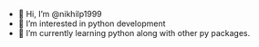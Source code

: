 - 👋 Hi, I’m @nikhilp1999
- 👀 I’m interested in python development
- 🌱 I’m currently learning python along with other py packages.

<!---
nikhilp1999/nikhilp1999 is a ✨ special ✨ repository because its `README.md` (this file) appears on your GitHub profile.
You can click the Preview link to take a look at your changes.
--->
